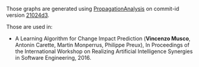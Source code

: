 Those graphs are generated using [PropagationAnalysis](https://github.com/v-m/PropagationAnalysis) on commit-id version [21024d3](https://github.com/v-m/PropagationAnalysis/tree/21024d3ff9a4ee5ef4a9268d5ff9cec03722a12a).

Those are used in:

 * A Learning Algorithm for Change Impact Prediction (**Vincenzo Musco**, Antonin Carette, Martin Monperrus, Philippe Preux), In Proceedings of the International Workshop on Realizing Artificial Intelligence Synergies in Software Engineering, 2016.